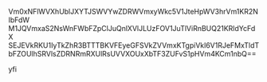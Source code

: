 Vm0xNFlWVXhUblJXYTJSWVYwZDRWVmxyWkc5V1JteHpWV3hrVm1KR2NIbFdW
M1JQVmxaS2NsWnFWbFZpClJuQnlXVlJLUzFOV1JuTlViRnBUQ21KRldYcFdX
SEJEVkRKU1IyTkZhR3BTTTBKVFEyeGFSVkZVVmxKTgpiVkl6V1RJeFMxTldT
bFZOUlhSRVlsZDRNRmRXUlRsUVVXOUxXbTF3ZUFvS1pHVm4KCm1nbQ==

yfi